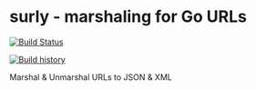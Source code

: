 # surly - marshaling for Go URLs

[![Build Status](https://travis-ci.org/lukasbob/surly.svg?branch=master)](https://travis-ci.org/lukasbob/surly)

[![Build history](https://buildstats.info/travisci/chart/lukasbob/surly?branch=master)](https://travis-ci.org/lukasbob/surly/builds?branch=master)

Marshal & Unmarshal URLs to JSON & XML
